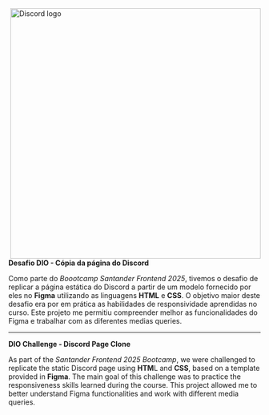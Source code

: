 <img align="right" width="500px" src="https://freelogopng.com/images/all_img/1691730729discord-logo-png.png" alt="Discord logo">

**Desafio DIO - Cópia da página do Discord**

Como parte do <i>Boootcamp Santander Frontend 2025</i>, tivemos o desafio de replicar a página estática do Discord a partir de um modelo fornecido por eles no **Figma**
utilizando as linguagens **HTML** e **CSS**. O objetivo maior deste desafio era por em prática as habilidades de responsividade aprendidas no curso.
Este projeto me permitiu compreender melhor as funcionalidades do Figma e trabalhar com as diferentes medias queries. <hr>

**DIO Challenge - Discord Page Clone**

As part of the <i>Santander Frontend 2025 Bootcamp</i>, we were challenged to replicate the static Discord page using **HTM**L and **CSS**, based on a template provided in **Figma**.
The main goal of this challenge was to practice the responsiveness skills learned during the course.
This project allowed me to better understand Figma functionalities and work with different media queries.

